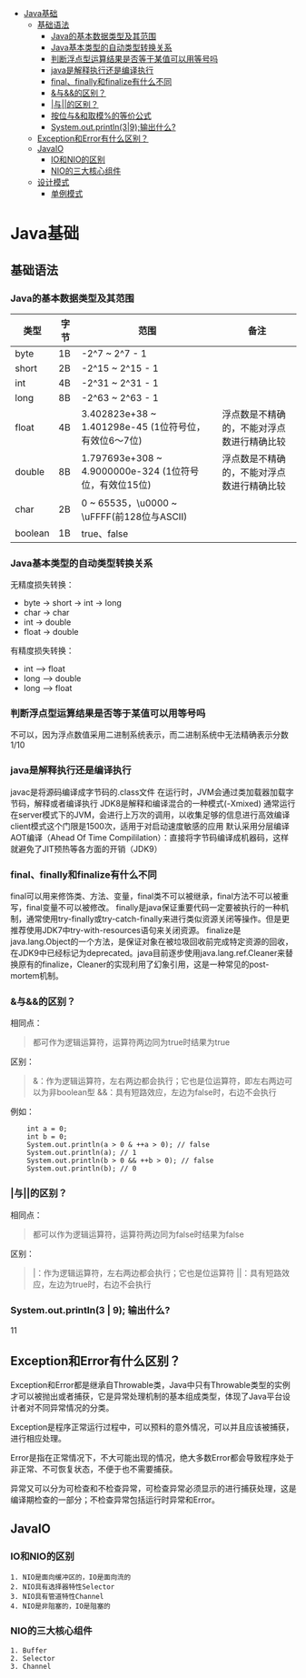 - [Java基础](#Java基础)
    - [基础语法](#基础语法)
        - [Java的基本数据类型及其范围](#Java的基本数据类型及其范围)
        - [Java基本类型的自动类型转换关系](#Java基本类型的自动类型转换关系)
        - [判断浮点型运算结果是否等于某值可以用等号吗](#判断浮点型运算结果是否等于某值可以用等号吗)
        - [java是解释执行还是编译执行](#java是解释执行还是编译执行)
        - [final、finally和finalize有什么不同](#final、finally和finalize有什么不同)
    	- [&与&&的区别？](#&与&&的区别？)
    	- [|与||的区别？](#|与||的区别？)
    	- [按位与&和取模%的等价公式](#按位与&和取模%的等价公式)
    	- [System\.out\.println\(3\|9\)\;输出什么?](#System.out.println\(3\|9\)\;输出什么\?)
    - [Exception和Error有什么区别？](#Exception和Error有什么区别？)
    - [JavaIO](#JavaIO)
        - [IO和NIO的区别](#IO和NIO的区别)
        - [NIO的三大核心组件](#NIO的三大核心组件)
    - [设计模式](#设计模式)
        - [单例模式](#单例模式)

# Java基础
## 基础语法
### Java的基本数据类型及其范围

类型|字节|范围|备注
---|---|---|---
byte|1B|-2^7 ~ 2^7 - 1|
short|2B|-2^15 ~ 2^15 - 1|
int|4B|-2^31 ~ 2^31 - 1|
long|8B|-2^63 ~ 2^63 - 1|
float|4B|3.402823e+38 ~ 1.401298e-45 (1位符号位，有效位6～7位)|浮点数是不精确的，不能对浮点数进行精确比较
double|8B|1.797693e+308 ~ 4.9000000e-324 (1位符号位，有效位15位)|浮点数是不精确的，不能对浮点数进行精确比较
char|2B|0 ~ 65535，\u0000 ~ \uFFFF(前128位与ASCII)|
boolean|1B|true、false|

### Java基本类型的自动类型转换关系
无精度损失转换：
- byte -> short -> int -> long
- char -> char
- int -> double
- float -> double

有精度损失转换：
- int --> float
- long --> double
- long --> float

### 判断浮点型运算结果是否等于某值可以用等号吗
不可以，因为浮点数值采用二进制系统表示，而二进制系统中无法精确表示分数1/10

### java是解释执行还是编译执行
javac是将源码编译成字节码的.class文件
在运行时，JVM会通过类加载器加载字节码，解释或者编译执行
JDK8是解释和编译混合的一种模式(-Xmixed)
通常运行在server模式下的JVM，会进行上万次的调用，以收集足够的信息进行高效编译
client模式这个门限是1500次，适用于对启动速度敏感的应用
默认采用分层编译
AOT编译（Ahead Of Time Compililation）：直接将字节码编译成机器码，这样就避免了JIT预热等各方面的开销（JDK9）

### final、finally和finalize有什么不同
final可以用来修饰类、方法、变量，final类不可以被继承，final方法不可以被重写，final变量不可以被修改。
finally是java保证重要代码一定要被执行的一种机制，通常使用try-finally或try-catch-finally来进行类似资源关闭等操作。但是更推荐使用JDK7中try-with-resources语句来关闭资源。
finalize是java.lang.Object的一个方法，是保证对象在被垃圾回收前完成特定资源的回收，在JDK9中已经标记为deprecated。java目前逐步使用java.lang.ref.Cleaner来替换原有的finalize，Cleaner的实现利用了幻象引用，这是一种常见的post-mortem机制。

### &与&&的区别？
相同点：
> 都可作为逻辑运算符，运算符两边同为true时结果为true

区别：
> &：作为逻辑运算符，左右两边都会执行；它也是位运算符，即左右两边可以为非boolean型
> &&：具有短路效应，左边为false时，右边不会执行

例如：
```
    int a = 0;
    int b = 0;
    System.out.println(a > 0 & ++a > 0); // false
    System.out.println(a); // 1
    System.out.println(b > 0 && ++b > 0); // false
    System.out.println(b); // 0
```
	

### |与||的区别？
相同点：
> 都可以作为逻辑运算符，运算符两边同为false时结果为false

区别：
> |：作为逻辑运算符，左右两边都会执行；它也是位运算符
> ||：具有短路效应，左边为true时，右边不会执行

### System.out.println(3 | 9); 输出什么?
11

## Exception和Error有什么区别？
Exception和Error都是继承自Throwable类，Java中只有Throwable类型的实例才可以被抛出或者捕获，它是异常处理机制的基本组成类型，体现了Java平台设计者对不同异常情况的分类。

Exception是程序正常运行过程中，可以预料的意外情况，可以并且应该被捕获，进行相应处理。

Error是指在正常情况下，不大可能出现的情况，绝大多数Error都会导致程序处于非正常、不可恢复状态，不便于也不需要捕获。

异常又可以分为可检查和不检查异常，可检查异常必须显示的进行捕获处理，这是编译期检查的一部分；不检查异常包括运行时异常和Error。

## JavaIO
### IO和NIO的区别
```
1. NIO是面向缓冲区的，IO是面向流的
2. NIO具有选择器特性Selector
3. NIO具有管道特性Channel
4. NIO是非阻塞的，IO是阻塞的
```

### NIO的三大核心组件
```
1. Buffer
2. Selector
3. Channel
```
